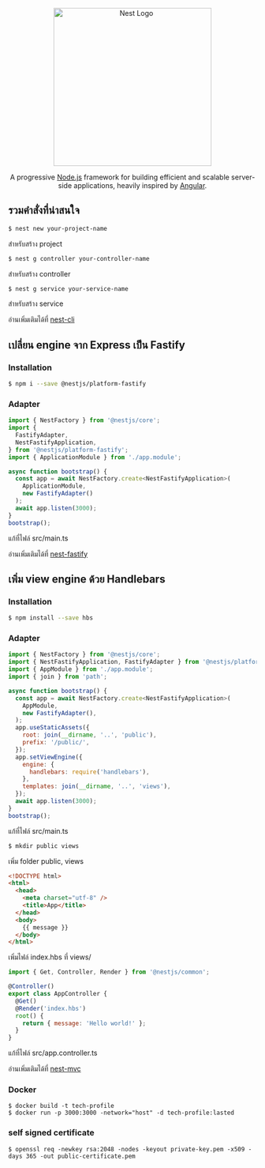 <p align="center">
  <a href="http://nestjs.com/" target="blank"><img src="https://nestjs.com/img/logo_text.svg" width="320" alt="Nest Logo" /></a>
</p>
  
  <p align="center">A progressive <a href="http://nodejs.org" target="blank">Node.js</a> framework for building efficient and scalable server-side applications, heavily inspired by <a href="https://angular.io" target="blank">Angular</a>.</p>
    <p align="center">

## รวมคำสั่งที่น่าสนใจ

```bash
$ nest new your-project-name
```
สำหรับสร้าง project

```bash
$ nest g controller your-controller-name
```
สำหรับสร้าง controller

```bash
$ nest g service your-service-name
```
สำหรับสร้าง service

อ่านเพิ่มเติมได้ที่ [nest-cli](https://docs.nestjs.com/cli/usages)

## เปลี่ยน engine จาก Express เป็น Fastify

### Installation

```bash
$ npm i --save @nestjs/platform-fastify
```

### Adapter

```javascript
import { NestFactory } from '@nestjs/core';
import {
  FastifyAdapter,
  NestFastifyApplication,
} from '@nestjs/platform-fastify';
import { ApplicationModule } from './app.module';

async function bootstrap() {
  const app = await NestFactory.create<NestFastifyApplication>(
    ApplicationModule,
    new FastifyAdapter()
  );
  await app.listen(3000);
}
bootstrap();
```
แก้ที่ไฟล์ src/main.ts

อ่านเพิ่มเติมได้ที่ [nest-fastify](https://docs.nestjs.com/techniques/performance)

## เพิ่ม view engine ด้วย Handlebars

### Installation

```bash
$ npm install --save hbs
```

### Adapter

```javascript
import { NestFactory } from '@nestjs/core';
import { NestFastifyApplication, FastifyAdapter } from '@nestjs/platform-fastify';
import { AppModule } from './app.module';
import { join } from 'path';

async function bootstrap() {
  const app = await NestFactory.create<NestFastifyApplication>(
    AppModule,
    new FastifyAdapter(),
  );
  app.useStaticAssets({
    root: join(__dirname, '..', 'public'),
    prefix: '/public/',
  });
  app.setViewEngine({
    engine: {
      handlebars: require('handlebars'),
    },
    templates: join(__dirname, '..', 'views'),
  });
  await app.listen(3000);
}
bootstrap();
```
แก้ที่ไฟล์ src/main.ts

```bash
$ mkdir public views
```
เพิ่ม folder public, views


```html
<!DOCTYPE html>
<html>
  <head>
    <meta charset="utf-8" />
    <title>App</title>
  </head>
  <body>
    {{ message }}
  </body>
</html>
```
เพิ่มไฟล์ index.hbs ที่ views/

```javascript
import { Get, Controller, Render } from '@nestjs/common';

@Controller()
export class AppController {
  @Get()
  @Render('index.hbs')
  root() {
    return { message: 'Hello world!' };
  }
}
```
แก้ที่ไฟล์ src/app.controller.ts

อ่านเพิ่มเติมได้ที่ [nest-mvc](https://docs.nestjs.com/techniques/mvc)

### Docker

```shell script
$ docker build -t tech-profile
$ docker run -p 3000:3000 -network="host" -d tech-profile:lasted
```


### self signed certificate

```shell script
$ openssl req -newkey rsa:2048 -nodes -keyout private-key.pem -x509 -days 365 -out public-certificate.pem
```
